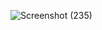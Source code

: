 ![Screenshot (235)](https://github.com/VidyaBarla/Ecosprint-Website/assets/105243398/a58b247c-3fdc-404d-b164-9f20daf49b04)
